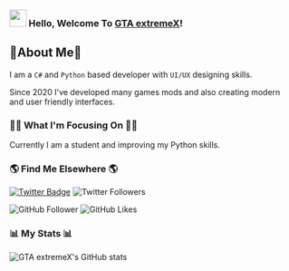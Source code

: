 ### <img src="https://media.giphy.com/media/hvRJCLFzcasrR4ia7z/giphy.gif" width="30px"> Hello, Welcome To [GTA extremeX](https://furioussaurabh007.wixsite.com/gtaextremex)!

## 🤘About Me🤘
I am a `C#` and `Python` based developer with `UI/UX` designing skills.

Since 2020 I've developed many games mods and also creating modern and user friendly interfaces.

### 👨‍💻 What I'm Focusing On 👨‍💻

Currently I am a student and improving my Python skills.

### 🌎 Find Me Elsewhere 🌎

[![Twitter Badge](https://img.shields.io/badge/-Twitter-1ca0f1?style=flat-square&labelColor=1ca0f1&logo=twitter&logoColor=white&link=https://twitter.com/ExtremexGta)](https://twitter.com/ExtremexGta) ![Twitter Followers](https://img.shields.io/twitter/follow/ExtremexGta?style=social)

![GitHub Follower](https://img.shields.io/github/followers/gtaextremex?style=social)
![GitHub Likes](https://img.shields.io/github/stars/gtaextremex?style=social)

### 📊 My Stats 📊

![GTA extremeX's GitHub stats](https://github-readme-stats.vercel.app/api?username=gtaextremex&show_icons=true&theme=vision-friendly-dark)

<!-- ![Top Langs](https://github-readme-stats.vercel.app/api/top-langs/?username=gtaextremex&layout=compact) -->

<!-- ![Readme Card](https://github-readme-stats.vercel.app/api/pin/?username=gtaextremex&repo=codegeneratorbygtaextremex) -->
